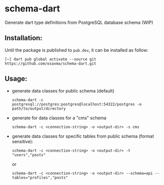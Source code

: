 # schema-dart
Generate dart type definitions from PostgreSQL database schema (WIP)


## Installation:

Until the package is published to `pub.dev`, it can be installed as follow:

```
[~] dart pub global activate --source git https://github.com/osaxma/schema-dart.git
```


## Usage:

- generate data classes for public schema (default)
  ```
  schema-dart -c postgresql://postgres:postgres@localhost:54322/postgres -o path/to/output/directory
  ```
- generate for data classes for a "cms" schema 
  ```
  schema-dart -c <connection-string> -o <output-dir> -s cms
  ```

- generate data classes for specific tables from public schema (format sensitive): 
  ```
  schema-dart -c <connection-string> -o <output-dir> -t "users","posts"
  ```
  or
  ```
  schema-dart -c <connection-string> -o <output-dir> --schema=api --tables="profiles","posts"
  ```

